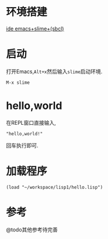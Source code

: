 # 环境搭建

[ide emacs+slime+(sbcl)](https://nabacg.wordpress.com/2012/02/26/emacs-sbcl-slime-common-lisp-environment-on-windows/)

# 启动

打开Emacs,`Alt+x`然后输入`slime`启动环境.

	M-x slime

# hello,world

在REPL窗口直接输入,

	"hello,world!"

回车执行即可.

# 加载程序

	(load "~/workspace/lisp1/hello.lisp")

# 参考

@todo其他参考待完善
